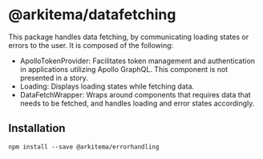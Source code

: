 # @arkitema/datafetching
This package handles data fetching, by communicating loading states or errors to the user. It is composed of the following:
- ApolloTokenProvider: Facilitates token management and authentication in applications utilizing Apollo GraphQL. This component is not presented in a story.
- Loading: Displays loading states while fetching data. 
- DataFetchWrapper: Wraps around components that requires data that needs to be fetched, and handles loading and error states accordingly.

## Installation
```
npm install --save @arkitema/errorhandling
```